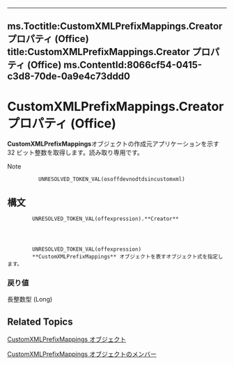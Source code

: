 

---
ms.Toctitle:CustomXMLPrefixMappings.Creator プロパティ (Office)
title:CustomXMLPrefixMappings.Creator プロパティ (Office)
ms.ContentId:8066cf54-0415-c3d8-70de-0a9e4c73ddd0
---
# CustomXMLPrefixMappings.Creator プロパティ (Office)




**CustomXMLPrefixMappings**オブジェクトの作成元アプリケーションを示す 32 ビット整数を取得します。読み取り専用です。

>[!NOTE]
>
              UNRESOLVED_TOKEN_VAL(osoffdevnodtdsincustomxml)
            





## 構文

            UNRESOLVED_TOKEN_VAL(offexpression).**Creator**




            UNRESOLVED_TOKEN_VAL(offexpression)
            **CustomXMLPrefixMappings** オブジェクトを表すオブジェクト式を指定します。

### 戻り値
長整数型 (Long)





## Related Topics

[CustomXMLPrefixMappings オブジェクト](7da5e1df-a436-ab54-4ea0-270f3edaf240.md)

[CustomXMLPrefixMappings オブジェクトのメンバー](03fb6754-794d-2c9d-5775-8265e3bcb8e9.md)




